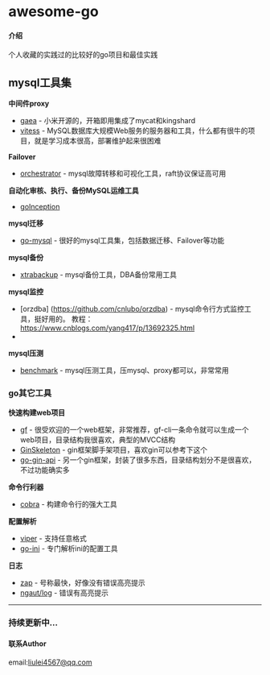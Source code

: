 # awesome-go

#### 介绍
个人收藏的实践过的比较好的go项目和最佳实践

## mysql工具集

**中间件proxy**
- [gaea](https://github.com/XiaoMi/Gaea.git) - 小米开源的，开箱即用集成了mycat和kingshard
- [vitess](https://github.com/vitessio/vitess.git) - MySQL数据库大规模Web服务的服务器和工具，什么都有很牛的项目，就是学习成本很高，部署维护起来很困难

**Failover**
- [orchestrator](https://github.com/openark/orchestrator.git) - mysql故障转移和可视化工具，raft协议保证高可用

**自动化审核、执行、备份MySQL运维工具**
- [goInception](https://github.com/hanchuanchuan/goInception)

**mysql迁移**
- [go-mysql](https://github.com/go-mysql-org/go-mysql.git) - 很好的mysql工具集，包括数据迁移、Failover等功能

**mysql备份**
- [xtrabackup](https://www.cnblogs.com/f-ck-need-u/p/9018716.html) - mysql备份工具，DBA备份常用工具

**mysql监控**
- [orzdba] (https://github.com/cnlubo/orzdba) - mysql命令行方式监控工具，挺好用的。
教程：https://www.cnblogs.com/yang417/p/13692325.html
- 


**mysql压测**
- [benchmark](https://github.com/google/benchmark.git) - mysql压测工具，压mysql、proxy都可以，非常常用

### go其它工具

**快速构建web项目**
- [gf](https://github.com/gogf/gf.git) - 很受欢迎的一个web框架，非常推荐，gf-cli一条命令就可以生成一个web项目，目录结构我很喜欢，典型的MVCC结构
- [GinSkeleton](https://github.com/qifengzhang007/GinSkeleton) - gin框架脚手架项目，喜欢gin可以参考下这个
- [go-gin-api](https://github.com/xinliangnote/go-gin-api) - 另一个gin框架，封装了很多东西，目录结构划分不是很喜欢，不过功能确实多

**命令行利器**
- [cobra](https://github.com/spf13/cobra.git) - 构建命令行的强大工具

**配置解析**
- [viper](https://github.com/spf13/viper.git) - 支持任意格式
- [go-ini](https://github.com/go-ini/ini.git) - 专门解析ini的配置工具

**日志**
- [zap](https://github.com/uber-go/zap.git) - 号称最快，好像没有错误高亮提示
- [ngaut/log](https://github.com/ngaut/log.git) - 错误有高亮提示


- - -

### 持续更新中...

#### 联系Author
email:liulei4567@qq.com
